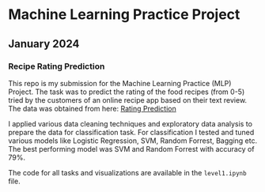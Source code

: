 # Machine Learning Practice Project
<!-- ## IIT Madras Online BS Degree in Data Science and Applications (Diploma Level) -->
## January 2024
### Recipe Rating Prediction 
This repo is my submission for the Machine Learning Practice (MLP) Project. The task was to predict the rating of the food recipes (from 0-5) tried by the customers of an online recipe app based on their text review.
The data was obtained from here: [Rating Prediction](https://www.kaggle.com/competitions/recipe-for-rating-predict-food-ratings-using-ml/)

I applied various data cleaning techniques and exploratory data analysis to prepare the data for classification task.
For classification I tested and tuned various models like Logistic Regression, SVM, Random Forrest, Bagging etc. The best performing model was SVM and Random Forrest with accuracy of 79%.

The code for all tasks and visualizations are available in the `level1.ipynb` file.